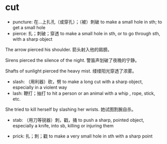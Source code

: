# cut

- puncture: 在…上扎孔（或穿孔）；（被）刺破 to make a small hole in sth; to get a small hole
- pierce: 扎；刺破；穿透 to make a small hole in sth, or to go through sth, with a sharp object

The arrow pierced his shoulder. 箭头射入他的肩膀。

Sirens pierced the silence of the night. 警笛声划破了夜晚的宁静。

Shafts of sunlight pierced the heavy mist. 缕缕阳光穿透了浓雾。

- slash: （用利器）砍，劈 to make a long cut with a sharp object, especially in a violent way
- lash: 鞭打；抽打 to hit a person or an animal with a whip , rope, stick, etc.

She tried to kill herself by slashing her wrists. 她试图割腕自杀。

- stab: （用刀等锐器）刺，戳，捅 to push a sharp, pointed object, especially a knife, into sb, killing or injuring them

- prick: 扎；刺；戳 to make a very small hole in sth with a sharp point
